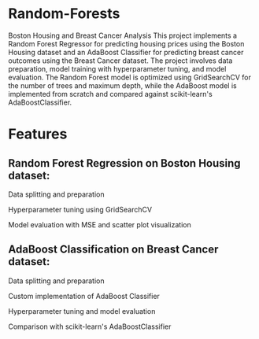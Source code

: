 # Random-Forests
Boston Housing and Breast Cancer Analysis
This project implements a Random Forest Regressor for predicting housing prices using the Boston Housing dataset and an AdaBoost Classifier for predicting breast cancer outcomes using the Breast Cancer dataset. The project involves data preparation, model training with hyperparameter tuning, and model evaluation. The Random Forest model is optimized using GridSearchCV for the number of trees and maximum depth, while the AdaBoost model is implemented from scratch and compared against scikit-learn's AdaBoostClassifier.

# Features

## Random Forest Regression on Boston Housing dataset:
Data splitting and preparation

Hyperparameter tuning using GridSearchCV

Model evaluation with MSE and scatter plot visualization

## AdaBoost Classification on Breast Cancer dataset:
Data splitting and preparation

Custom implementation of AdaBoost Classifier

Hyperparameter tuning and model evaluation

Comparison with scikit-learn's AdaBoostClassifier
